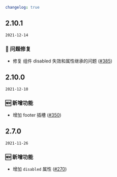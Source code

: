 ```yaml
changelog: true
```

## 2.10.1

`2021-12-14`

### 🐛 问题修复

- 修复 <doption> 组件 disabled 失效和属性继承的问题 ([#385](https://github.com/arco-design/arco-design-vue/pull/385))


## 2.10.0

`2021-12-10`

### 🆕 新增功能

- 增加 footer 插槽 ([#350](https://github.com/arco-design/arco-design-vue/pull/350))


## 2.7.0

`2021-11-26`

### 🆕 新增功能

- 增加 `disabled` 属性 ([#270](https://github.com/arco-design/arco-design-vue/pull/270))

